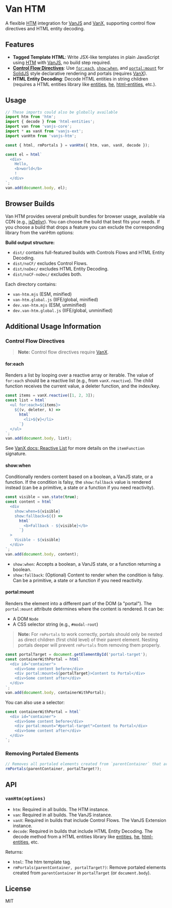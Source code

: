 # Van HTM

A flexible [HTM](https://github.com/developit/htm) integration for [VanJS](https://vanjs.org) and [VanX](https://vanjs.org/x), supporting control flow directives and HTML entity decoding.

## Features

- **Tagged Template HTML**: Write JSX-like templates in plain JavaScript using [HTM](https://github.com/developit/htm) with [VanJS](https://vanjs.org), no build step required.
- **[Control Flow Directives](#control-flow-directives)**: Use [`for:each`](#foreach), [`show:when`](#showwhen), and [`portal:mount`](#portalmount) for [SolidJS](https://www.solidjs.com) style declarative rendering and portals (requires [VanX](https://vanjs.org/x)).
- **HTML Entity Decoding**: Decode HTML entities in string children (requires a HTML entities library like [entities](https://github.com/fb55/entities), [he](https://github.com/mathiasbynens/he), [html-entities](https://github.com/mdevils/html-entities), etc.).

## Usage

```js
// These imports could also be globally available
import htm from 'htm';
import { decode } from 'html-entities';
import van from 'vanjs-core';
import * as vanX from 'vanjs-ext';
import vanHtm from 'vanjs-htm';

const { html, rmPortals } = vanHtm({ htm, van, vanX, decode });

const el = html`
  <div>
    Hello,
    <b>world</b>
    !
  </div>
`;
van.add(document.body, el);
```

## Browser Builds

Van HTM provides several prebuilt bundles for browser usage, available via CDN (e.g., [jsDelivr](https://cdn.jsdelivr.net/npm/vanjs-htm/dist/)). You can choose the build that best fits your needs. If you choose a build that drops a feature you can exclude the corresponding library from the vanHtm options:

**Build output structure:**

- `dist/` contains full-featured builds with Controls Flows and HTML Entity Decoding.
- `dist/noCF/` excludes Control Flows.
- `dist/noDec/` excludes HTML Entity Decoding.
- `dist/noCF-noDec/` excludes both.

Each directory contains:

- `van-htm.mjs` (ESM, minified)
- `van-htm.global.js` (IIFE/global, minified)
- `dev.van-htm.mjs` (ESM, unminified)
- `dev.van-htm.global.js` (IIFE/global, unminified)

## Additional Usage Information

### Control Flow Directives

> **Note:** Control flow directives require [VanX](https://vanjs.org/x).

#### for:each

Renders a list by looping over a reactive array or iterable. The value of `for:each` should be a reactive list (e.g., from `vanX.reactive`). The child function receives the current value, a deleter function, and the index/key.

```js
const items = vanX.reactive([1, 2, 3]);
const list = html`
  <ul for:each=${items}>
    ${(v, deleter, k) =>
      html`
        <li>${v}</li>
      `}
  </ul>
`;
van.add(document.body, list);
```

See [VanX docs: Reactive List](https://vanjs.org/x#reactive-list) for more details on the `itemFunction` signature.

#### show:when

Conditionally renders content based on a boolean, a VanJS state, or a function. If the condition is falsy, the `show:fallback` value is rendered instead (can be a primitive, a state or a function if you need reactivity).

```js
const visible = van.state(true);
const content = html`
  <div
    show:when=${visible}
    show:fallback=${() =>
      html`
        <b>Fallback - ${visible}</b>
      `}
  >
    Visible - ${visible}
  </div>
`;
van.add(document.body, content);
```

- `show:when`: Accepts a boolean, a VanJS state, or a function returning a boolean.
- `show:fallback`: (Optional) Content to render when the condition is falsy. Can be a primitive, a state or a function if you need reactivity.

#### portal:mount

Renders the element into a different part of the DOM (a "portal"). The `portal:mount` attribute determines where the content is rendered. It can be:

- A DOM `Node`
- A CSS selector string (e.g., `#modal-root`)

> **Note:** For `rmPortals` to work correctly, portals should only be nested as direct children (first child level) of their parent element. Nesting portals deeper will prevent `rmPortals` from removing them properly.

```js
const portalTarget = document.getElementById('portal-target');
const containerWithPortal = html`
  <div id="container">
    <div>Some content before</div>
    <div portal:mount=${portalTarget}>Content to Portal</div>
    <div>Some content after</div>
  </div>
`;
van.add(document.body, containerWithPortal);
```

You can also use a selector:

```js
const containerWithPortal = html`
  <div id="container">
    <div>Some content before</div>
    <div portal:mount="#portal-target">Content to Portal</div>
    <div>Some content after</div>
  </div>
`;
```

### Removing Portaled Elements

```js
// Removes all portaled elements created from `parentContainer` that are mounted in `portalTarget` (or `document.body`).
rmPortals(parentContainer, portalTarget?);
```

## API

### `vanHtm(options)`

- `htm`: Required in all builds. The HTM instance.
- `van`: Required in all builds. The VanJS instance.
- `vanX`: Required in builds that include Control Flows. The VanJS Extension instance.
- `decode`: Required in builds that include HTML Entity Decoding. The decode method from a HTML entities library like [entities](https://github.com/fb55/entities), [he](https://github.com/mathiasbynens/he), [html-entities](https://github.com/mdevils/html-entities), etc.

Returns:

- `html`: The htm template tag.
- `rmPortals(parentContainer, portalTarget?)`: Remove portaled elements created from `parentContainer` in `portalTarget` (or `document.body`).

## License

MIT
